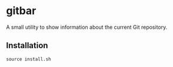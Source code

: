 gitbar
======
A small utility to show information about the current Git repository.

Installation
------------
```
source install.sh
```
